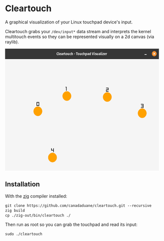 # Cleartouch

A graphical visualization of your Linux touchpad device's input.

Cleartouch grabs your `/dev/input*` data stream and interprets the kernel multitouch events so they can be represented visually on a 2d canvas (via raylib).

<img src="https://github.com/canadaduane/cleartouch/raw/main/screenshot.png" width="600" height="400">

## Installation

With the [zig](https://ziglang.org/download/) compiler installed:

```
git clone https://github.com/canadaduane/cleartouch.git --recursive
zig build
cp ./zig-out/bin/cleartouch ./
```

Then run as root so you can grab the touchpad and read its input:

```
sudo ./cleartouch
```

